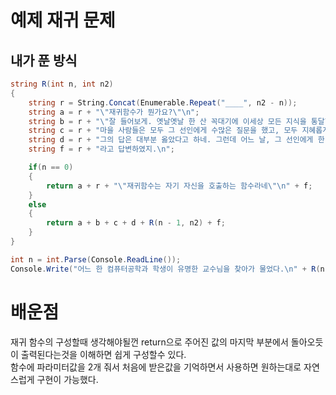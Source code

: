 # 예제 재귀 문제

## 내가 푼 방식
``` cs
string R(int n, int n2)
{
    string r = String.Concat(Enumerable.Repeat("____", n2 - n));
    string a = r + "\"재귀함수가 뭔가요?\"\n";
    string b = r + "\"잘 들어보게. 옛날옛날 한 산 꼭대기에 이세상 모든 지식을 통달한 선인이 있었어.\n";
    string c = r + "마을 사람들은 모두 그 선인에게 수많은 질문을 했고, 모두 지혜롭게 대답해 주었지.\n";
    string d = r + "그의 답은 대부분 옳았다고 하네. 그런데 어느 날, 그 선인에게 한 선비가 찾아와서 물었어.\"\n";
    string f = r + "라고 답변하였지.\n";

    if(n == 0)
    {
        return a + r + "\"재귀함수는 자기 자신을 호출하는 함수라네\"\n" + f;
    }
    else
    {
        return a + b + c + d + R(n - 1, n2) + f;
    }
}

int n = int.Parse(Console.ReadLine());
Console.Write("어느 한 컴퓨터공학과 학생이 유명한 교수님을 찾아가 물었다.\n" + R(n, n));
```

# 배운점
재귀 함수의 구성할때 생각해야될껀 return으로 주어진 값의 마지막 부분에서 돌아오듯이 출력된다는것을 이해하면 쉽게 구성할수 있다.  
함수에 파라미터값을 2개 줘서 처음에 받은값을 기억하면서 사용하면 원하는대로 자연스럽게 구현이 가능했다.  




